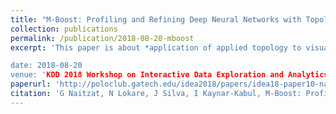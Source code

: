 ```yaml
---
title: "M-Boost: Profiling and Refining Deep Neural Networks with Topological Data Analysis"
collection: publications
permalink: /publication/2018-08-20-mboost
excerpt: 'This paper is about *application of applied topology to visualize operation of neural network*. This extended abstract reports work in progress on a topology based approach to the problem of profiling, diagnosing and refining black-box models, with particular emphasis on deep neural networks. The proposed method is named M-Boost and relies on the mapper algorithm from topology, recursively identifying groups of observations where the accuracy can be improved.

date: 2018-08-20
venue: 'KDD 2018 Workshop on Interactive Data Exploration and Analytics, London, UK.'
paperurl: 'http://poloclub.gatech.edu/idea2018/papers/idea18-paper10-naitzat.pdf'
citation: 'G Naitzat, N Lokare, J Silva, I Kaynar-Kabul, M-Boost: Profiling and Refining Deep Neural Networks with Topological Data Analysis. Workshop on Interactive Data Exploration and Analytics, KDD 2018.'
---
```

